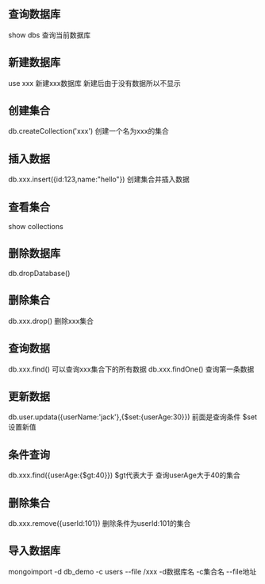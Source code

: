 查询数据库
-----
show dbs 查询当前数据库

新建数据库
------
use xxx  新建xxx数据库  新建后由于没有数据所以不显示

创建集合
-------
db.createCollection('xxx')  创建一个名为xxx的集合

插入数据
----------
db.xxx.insert({id:123,name:"hello"}) 创建集合并插入数据

查看集合
------
show collections 

删除数据库
--------
db.dropDatabase()

删除集合
-------
db.xxx.drop()  删除xxx集合

查询数据
---------
db.xxx.find() 可以查询xxx集合下的所有数据
db.xxx.findOne() 查询第一条数据

更新数据
---------
db.user.updata({userName:'jack'},{$set:{userAge:30}})
前面是查询条件 $set设置新值

条件查询
-------
db.xxx.find({userAge:{$gt:40}}) $gt代表大于 查询userAge大于40的集合  

删除集合
--------
db.xxx.remove({userId:101})  删除条件为userId:101的集合

导入数据库
-----------
mongoimport -d db_demo -c users --file /xxx
-d数据库名 -c集合名 --file地址